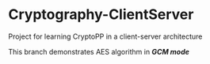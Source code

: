 # Cryptography-ClientServer
Project for learning CryptoPP in a client-server architecture

This branch demonstrates AES algorithm in ***GCM mode***
